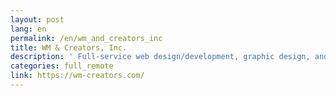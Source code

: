 ```yaml
---
layout: post
lang: en
permalink: /en/wm_and_creators_inc
title: WM & Creators, Inc.
description: ' Full-service web design/development, graphic design, and branding agency. Managing web media “anywher” for remote workers. '
categories: full_remote
link: https://wm-creators.com/
---
```

